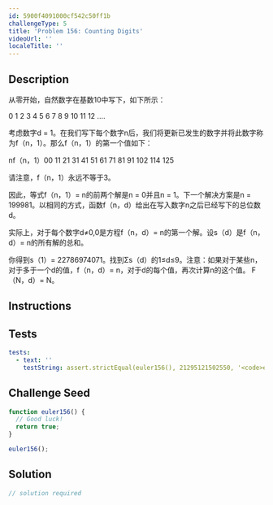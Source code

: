 ```yaml
---
id: 5900f4091000cf542c50ff1b
challengeType: 5
title: 'Problem 156: Counting Digits'
videoUrl: ''
localeTitle: ''
---
```


## Description
<section id="description">从零开始，自然数字在基数10中写下，如下所示： <p> 0 1 2 3 4 5 6 7 8 9 10 11 12 .... </p><p>考虑数字d = 1。在我们写下每个数字n后，我们将更新已发生的数字并将此数字称为f（n，1）。那么f（n，1）的第一个值如下： </p><p> nf（n，1）00 11 21 31 41 51 61 71 81 91 102 114 125 </p><p>请注意，f（n，1）永远不等于3。 </p><p>因此，等式f（n，1）= n的前两个解是n = 0并且n = 1。下一个解决方案是n = 199981。以相同的方式，函数f（n，d）给出在写入数字n之后已经写下的总位数d。 </p><p>实际上，对于每个数字d≠0,0是方程f（n，d）= n的第一个解。设s（d）是f（n，d）= n的所有解的总和。 </p><p>你得到s（1）= 22786974071。找到Σs（d）的1≤d≤9。注意：如果对于某些n，对于多于一个d的值，f（n，d）= n，对于d的每个值，再次计算n的这个值。 F（N，d）= N。 </p></section>

## Instructions
<section id="instructions">
</section>

## Tests
<section id='tests'>

```yml
tests:
  - text: ''
    testString: assert.strictEqual(euler156(), 21295121502550, '<code>euler156()</code> should return 21295121502550.');

```

</section>

## Challenge Seed
<section id='challengeSeed'>

<div id='js-seed'>

```js
function euler156() {
  // Good luck!
  return true;
}

euler156();

```

</div>



</section>

## Solution
<section id='solution'>

```js
// solution required
```
</section>
